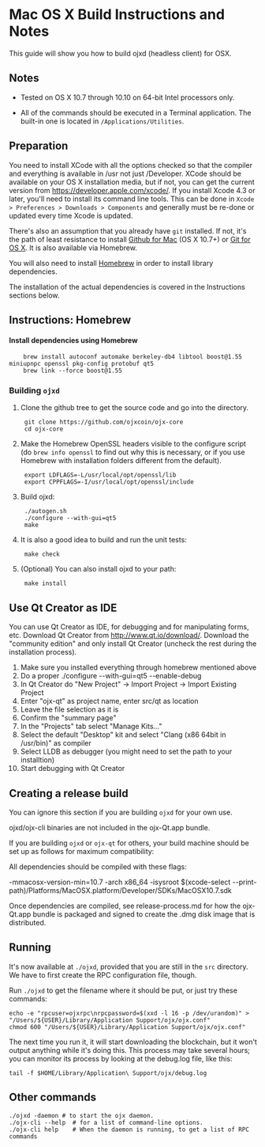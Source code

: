 Mac OS X Build Instructions and Notes
=====================================

This guide will show you how to build ojxd (headless client) for OSX.

Notes
-----

* Tested on OS X 10.7 through 10.10 on 64-bit Intel processors only.

* All of the commands should be executed in a Terminal application. The
built-in one is located in `/Applications/Utilities`.

Preparation
-----------

You need to install XCode with all the options checked so that the compiler
and everything is available in /usr not just /Developer. XCode should be
available on your OS X installation media, but if not, you can get the
current version from https://developer.apple.com/xcode/. If you install
Xcode 4.3 or later, you'll need to install its command line tools. This can
be done in `Xcode > Preferences > Downloads > Components` and generally must
be re-done or updated every time Xcode is updated.

There's also an assumption that you already have `git` installed. If
not, it's the path of least resistance to install [Github for Mac](https://mac.github.com/)
(OS X 10.7+) or
[Git for OS X](https://code.google.com/p/git-osx-installer/). It is also
available via Homebrew.

You will also need to install [Homebrew](http://brew.sh) in order to install library
dependencies.

The installation of the actual dependencies is covered in the Instructions
sections below.

Instructions: Homebrew
----------------------

#### Install dependencies using Homebrew

        brew install autoconf automake berkeley-db4 libtool boost@1.55 miniupnpc openssl pkg-config protobuf qt5
        brew link --force boost@1.55

### Building `ojxd`

1. Clone the github tree to get the source code and go into the directory.

        git clone https://github.com/ojxcoin/ojx-core
        cd ojx-core

2. Make the Homebrew OpenSSL headers visible to the configure script  (do ```brew info openssl``` to find out why this is necessary, or if you use Homebrew with installation folders different from the default).

        export LDFLAGS=-L/usr/local/opt/openssl/lib
        export CPPFLAGS=-I/usr/local/opt/openssl/include

3. Build ojxd:

        ./autogen.sh
        ./configure --with-gui=qt5
        make

4. It is also a good idea to build and run the unit tests:

        make check

5. (Optional) You can also install ojxd to your path:

        make install

Use Qt Creator as IDE
---------------------

You can use Qt Creator as IDE, for debugging and for manipulating forms, etc.
Download Qt Creator from http://www.qt.io/download/. Download the "community edition" and only install Qt Creator (uncheck the rest during the installation process).

1. Make sure you installed everything through homebrew mentioned above
2. Do a proper ./configure --with-gui=qt5 --enable-debug
3. In Qt Creator do "New Project" -> Import Project -> Import Existing Project
4. Enter "ojx-qt" as project name, enter src/qt as location
5. Leave the file selection as it is
6. Confirm the "summary page"
7. In the "Projects" tab select "Manage Kits..."
8. Select the default "Desktop" kit and select "Clang (x86 64bit in /usr/bin)" as compiler
9. Select LLDB as debugger (you might need to set the path to your installtion)
10. Start debugging with Qt Creator

Creating a release build
------------------------

You can ignore this section if you are building `ojxd` for your own use.

ojxd/ojx-cli binaries are not included in the ojx-Qt.app bundle.

If you are building `ojxd` or `ojx-qt` for others, your build machine should be set up
as follows for maximum compatibility:

All dependencies should be compiled with these flags:

 -mmacosx-version-min=10.7
 -arch x86_64
 -isysroot $(xcode-select --print-path)/Platforms/MacOSX.platform/Developer/SDKs/MacOSX10.7.sdk

Once dependencies are compiled, see release-process.md for how the ojx-Qt.app
bundle is packaged and signed to create the .dmg disk image that is distributed.

Running
-------

It's now available at `./ojxd`, provided that you are still in the `src`
directory. We have to first create the RPC configuration file, though.

Run `./ojxd` to get the filename where it should be put, or just try these
commands:

    echo -e "rpcuser=ojxrpc\nrpcpassword=$(xxd -l 16 -p /dev/urandom)" > "/Users/${USER}/Library/Application Support/ojx/ojx.conf"
    chmod 600 "/Users/${USER}/Library/Application Support/ojx/ojx.conf"

The next time you run it, it will start downloading the blockchain, but it won't
output anything while it's doing this. This process may take several hours;
you can monitor its process by looking at the debug.log file, like this:

    tail -f $HOME/Library/Application\ Support/ojx/debug.log

Other commands
--------------

    ./ojxd -daemon # to start the ojx daemon.
    ./ojx-cli --help  # for a list of command-line options.
    ./ojx-cli help    # When the daemon is running, to get a list of RPC commands